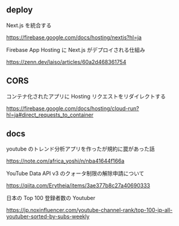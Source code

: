 ## deploy

Next.js を統合する

https://firebase.google.com/docs/hosting/nextjs?hl=ja

Firebase App Hosting に Next.js がデプロイされる仕組み

https://zenn.dev/laiso/articles/60a2d468361754

## CORS

コンテナ化されたアプリに Hosting リクエストをリダイレクトする

https://firebase.google.com/docs/hosting/cloud-run?hl=ja#direct_requests_to_container

## docs

youtube のトレンド分析アプリを作ったが規約に罠があった話

https://note.com/africa_yoshi/n/nba41644f166a

YouTube Data API v3 のクォータ制限の解除申請について

https://qiita.com/Erytheia/items/3ae377b8c27a40690333

日本の Top 100 登録者数の Youtuber

https://jp.noxinfluencer.com/youtube-channel-rank/top-100-jp-all-youtuber-sorted-by-subs-weekly
